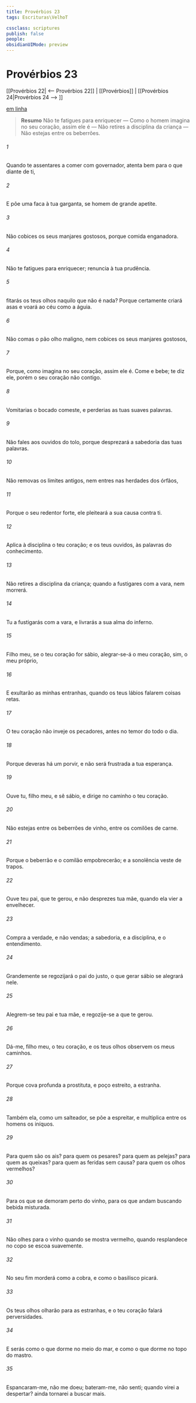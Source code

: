 ```yaml
---
title: Provérbios 23
tags: Escrituras\VelhoT

cssclass: scriptures
publish: false
people:
obsidianUIMode: preview
---
```


# Provérbios 23
[[Provérbios 22| <-- Provérbios 22]] | [[Provérbios]] | [[Provérbios 24|Provérbios 24 --> ]]

[em linha](https://churchofjesuschrist.org/study/scriptures/ot/prov/23?lang=por)

> __Resumo__
Não te fatigues para enriquecer — Como o homem imagina no seu coração, assim ele é — Não retires a disciplina da criança — Não estejas entre os beberrões.

###### 1 
Quando te assentares a comer com  governador, atenta bem para o que  diante de ti,

###### 2 
E põe uma faca à tua garganta, se  homem de grande apetite.

###### 3 
Não cobices os seus manjares gostosos, porque  comida enganadora.

###### 4 
Não te fatigues para enriquecer; renuncia à tua prudência.

###### 5 
 fitarás os teus olhos naquilo que não é nada? Porque certamente  criará asas e voará ao céu como a águia.

###### 6 
Não comas o pão  olho maligno, nem cobices os seus manjares gostosos,

###### 7 
Porque, como imagina no seu coração, assim ele é. Come e bebe; te diz ele, porém o seu coração não  contigo.

###### 8 
Vomitarias o bocado  comeste, e perderias as tuas suaves palavras.

###### 9 
Não fales aos ouvidos do tolo, porque desprezará a sabedoria das tuas palavras.

###### 10 
Não removas os limites antigos, nem entres nas herdades dos órfãos,

###### 11 
Porque o seu redentor  forte, ele pleiteará a sua causa contra ti.

###### 12 
Aplica à disciplina o teu coração; e os teus ouvidos, às palavras do conhecimento.

###### 13 
Não retires a disciplina da criança; quando a fustigares com a vara, nem  morrerá.

###### 14 
Tu a fustigarás com a vara, e livrarás a sua alma do inferno.

###### 15 
Filho meu, se o teu coração for sábio, alegrar-se-á o meu coração, sim, o meu próprio,

###### 16 
E exultarão as minhas entranhas, quando os teus lábios falarem coisas retas.

###### 17 
O teu coração não inveje os pecadores, antes  no temor do  todo o dia.

###### 18 
Porque deveras há um porvir, e não será frustrada a tua esperança.

###### 19 
Ouve tu, filho meu, e sê sábio, e dirige no caminho o teu coração.

###### 20 
Não estejas entre os beberrões de vinho,  entre os comilões de carne.

###### 21 
Porque o beberrão e o comilão empobrecerão; e a sonolência veste  de trapos.

###### 22 
Ouve teu pai, que te gerou, e não desprezes tua mãe, quando ela vier a envelhecer.

###### 23 
Compra a verdade, e não  vendas;  a sabedoria, e a disciplina, e o entendimento.

###### 24 
Grandemente se regozijará o pai do justo,  o que gerar  sábio se alegrará nele.

###### 25 
Alegrem-se teu pai e tua mãe, e regozije-se a que te gerou.

###### 26 
Dá-me, filho meu, o teu coração, e os teus olhos observem os meus caminhos.

###### 27 
Porque cova profunda  a prostituta, e poço estreito, a estranha.

###### 28 
Também ela, como um salteador, se põe a espreitar, e multiplica entre os homens os iníquos.

###### 29 
Para quem são os ais? para quem os pesares? para quem as pelejas? para quem as queixas? para quem as feridas sem causa?  para quem os olhos vermelhos?

###### 30 
Para os que se demoram perto do vinho, para os que andam buscando bebida misturada.

###### 31 
Não olhes para o vinho quando se mostra vermelho, quando resplandece no copo  se escoa suavemente.

###### 32 
No seu fim morderá como a cobra, e como o basilisco picará.

###### 33 
Os teus olhos olharão para as  estranhas, e o teu coração falará perversidades.

###### 34 
E serás como o que dorme no meio do mar, e como o que dorme no topo do mastro.

###### 35 
 Espancaram-me,  não me doeu; bateram-me,  não  senti; quando virei a despertar? ainda tornarei a buscar mais.

